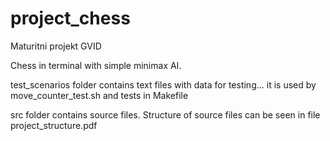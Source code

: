 # project_chess
Maturitni projekt GVID

Chess in terminal with simple minimax AI.

test_scenarios folder contains text files with data for testing...
it is used by move_counter_test.sh and tests in Makefile

src folder contains source files.
Structure of source files can be seen in file project_structure.pdf
